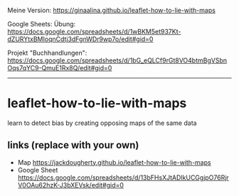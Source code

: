 
Meine Version:     https://ginaalina.github.io/leaflet-how-to-lie-with-maps

Google Sheets: 
Übung:   https://docs.google.com/spreadsheets/d/1wBKM5et937Kt-dZURYtxBMIoqnCdtj3dFgnWDr9wp7o/edit#gid=0

Projekt "Buchhandlungen":   https://docs.google.com/spreadsheets/d/1bG_eQLCf9rGt8VO4btmBgVSbnOqs7qYC9-QmuE1Rx8Q/edit#gid=0

----------------------
# leaflet-how-to-lie-with-maps
learn to detect bias by creating opposing maps of the same data

## links (replace with your own)
- Map https://jackdougherty.github.io/leaflet-how-to-lie-with-maps
- Google Sheet https://docs.google.com/spreadsheets/d/13bFHsXJtADIkUCGgjpO76RjrV0OAu62hzK-J3bXEVsk/edit#gid=0
